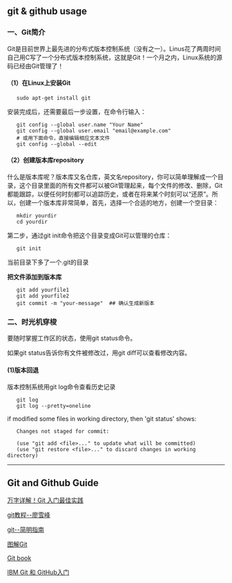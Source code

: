 ## git & github usage

### 一、Git简介

Git是目前世界上最先进的分布式版本控制系统（没有之一）。Linus花了两周时间自己用C写了一个分布式版本控制系统，这就是Git！一个月之内，Linux系统的源码已经由Git管理了！

#### （1）在Linux上安装Git
       
       sudo apt-get install git

安装完成后，还需要最后一步设置，在命令行输入：

       git config --global user.name "Your Name"
       git config --global user.email "email@example.com"
       # 或用下面命令，直接编辑相应文本文件
       git config --global --edit

#### （2）创建版本库repository

什么是版本库呢？版本库又名仓库，英文名repository，你可以简单理解成一个目录，这个目录里面的所有文件都可以被Git管理起来，每个文件的修改、删除，Git都能跟踪，以便任何时刻都可以追踪历史，或者在将来某个时刻可以“还原”。所以，创建一个版本库非常简单，首先，选择一个合适的地方，创建一个空目录：

       mkdir yourdir
       cd yourdir
第二步，通过git init命令把这个目录变成Git可以管理的仓库：

       git init
当前目录下多了一个.git的目录

**把文件添加到版本库**

       git add yourfile1
       git add yourfile2
       git commit -m "your-message"  ## 确认生成新版本
 
### 二、时光机穿梭

要随时掌握工作区的状态，使用git status命令。

如果git status告诉你有文件被修改过，用git diff可以查看修改内容。

#### (1)版本回退

版本控制系统用git log命令查看历史记录

       git log 
       git log --pretty=oneline

if modified some files in working directory, then 'git status' shows:

       Changes not staged for commit:

       (use "git add <file>..." to update what will be committed)
       (use "git restore <file>..." to discard changes in working directory)



---
##  Git and Github Guide

  [万字详解！Git 入门最佳实践](https://segmentfault.com/a/1190000038867025)

  [git教程--廖雪峰](https://www.liaoxuefeng.com/wiki/896043488029600)

  [git--简明指南](https://rogerdudler.github.io/git-guide/index.zh.html)

  [图解Git](http://marklodato.github.io/visual-git-guide/index-zh-cn.html)

  [Git book](https://git-scm.com/book/zh/v2)

  [IBM Git 和 GitHub入门](https://www.ibm.com/developerworks/cn/opensource/os-cn-git-and-github-1/index.html?ca=drs-)



